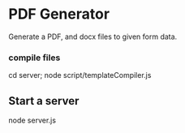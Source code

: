 # PDF Generator
Generate a PDF, and docx files to given form data.

### compile files
cd server; node script/templateCompiler.js 

## Start a server
node server.js
